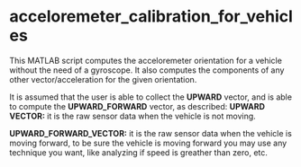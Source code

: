 # acceloremeter_calibration_for_vehicles

This MATLAB script computes the acceloremeter orientation for a vehicle without the need of a gyroscope.
It also computes the components of any other vector/acceleration for the given orientation.

It is assumed that the user is able to collect the **UPWARD** vector, and is able to compute the **UPWARD_FORWARD** vector, as described:
  **UPWARD VECTOR:** it is the raw sensor data when the vehicle is not moving.
  
  **UPWARD_FORWARD_VECTOR:** it is the raw sensor data when the vehicle is moving forward, to be sure the vehicle is moving forward you may use any technique you want, like analyzing if speed is greather than zero, etc.


